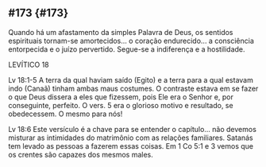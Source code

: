 ## #173 {#173}

Quando há um afastamento da simples Palavra de Deus, os sentidos espirituais tornam-se amortecidos... o coração endurecido... a consciência entorpecida e o juízo pervertido. Segue-se a indiferença e a hostilidade.

LEVÍTICO 18

Lv 18:1-5 A terra da qual haviam saído (Egito) e a terra para a qual estavam indo (Canaã) tinham ambas maus costumes. O contraste estava em se fazer o que Deus dissera a eles que fizessem, pois Ele era o Senhor e, por conseguinte, perfeito. O vers. 5 era o glorioso motivo e resultado, se obedecessem. O mesmo para nós!

Lv 18:6 Este versículo é a chave para se entender o capítulo... não devemos misturar as intimidades do matrimônio com as relações familiares. Satanás tem levado as pessoas a fazerem essas coisas. Em 1 Co 5:1 e 3 vemos que os crentes são capazes dos mesmos males.